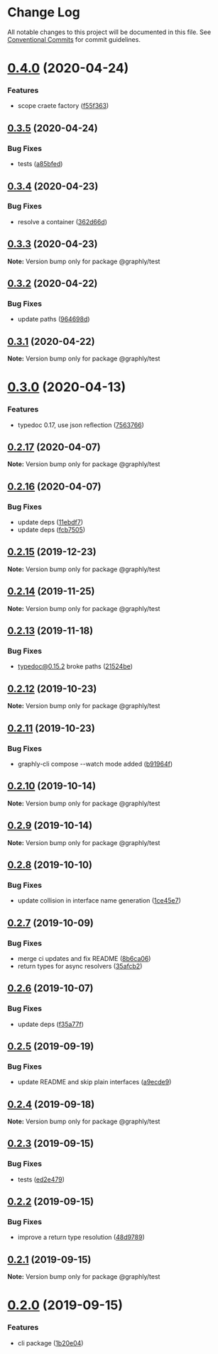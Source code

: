 # Change Log

All notable changes to this project will be documented in this file.
See [Conventional Commits](https://conventionalcommits.org) for commit guidelines.

# [0.4.0](https://github.com/graphly/graphly/compare/v0.3.5...v0.4.0) (2020-04-24)


### Features

* scope craete factory ([f55f363](https://github.com/graphly/graphly/commit/f55f363e08909bee53e2e92b0535b025169e27d3))





## [0.3.5](https://github.com/graphly/graphly/compare/v0.3.4...v0.3.5) (2020-04-24)


### Bug Fixes

* tests ([a85bfed](https://github.com/graphly/graphly/commit/a85bfed856b85d83d9d30f6750954ebdaab37fe8))





## [0.3.4](https://github.com/graphly/graphly/compare/v0.3.3...v0.3.4) (2020-04-23)


### Bug Fixes

* resolve a container ([362d66d](https://github.com/graphly/graphly/commit/362d66d0e24526545be7a2582b417c53eb324f45))





## [0.3.3](https://github.com/graphly/graphly/compare/v0.3.2...v0.3.3) (2020-04-23)

**Note:** Version bump only for package @graphly/test





## [0.3.2](https://github.com/graphly/graphly/compare/v0.3.1...v0.3.2) (2020-04-22)


### Bug Fixes

* update paths ([964698d](https://github.com/graphly/graphly/commit/964698dbb1fd3b6e822ed38fba9b58b783495350))





## [0.3.1](https://github.com/graphly/graphly/compare/v0.3.0...v0.3.1) (2020-04-22)

**Note:** Version bump only for package @graphly/test





# [0.3.0](https://github.com/graphly/graphly/compare/v0.2.17...v0.3.0) (2020-04-13)


### Features

* typedoc 0.17, use json reflection ([7563766](https://github.com/graphly/graphly/commit/756376610c9b573acbe7d581c9ae4efe8103a5a4))





## [0.2.17](https://github.com/graphly/graphly/compare/v0.2.16...v0.2.17) (2020-04-07)

**Note:** Version bump only for package @graphly/test





## [0.2.16](https://github.com/graphly/graphly/compare/v0.2.15...v0.2.16) (2020-04-07)


### Bug Fixes

* update deps ([11ebdf7](https://github.com/graphly/graphly/commit/11ebdf75403e5ee0fd449de1560d4b25f876a664))
* update deps ([fcb7505](https://github.com/graphly/graphly/commit/fcb7505420631e2fe2567cf6f415b122a4576038))





## [0.2.15](https://github.com/graphly/graphly/compare/v0.2.14...v0.2.15) (2019-12-23)

**Note:** Version bump only for package @graphly/test





## [0.2.14](https://github.com/graphly/graphly/compare/v0.2.13...v0.2.14) (2019-11-25)

**Note:** Version bump only for package @graphly/test





## [0.2.13](https://github.com/graphly/graphly/compare/v0.2.12...v0.2.13) (2019-11-18)


### Bug Fixes

* typedoc@0.15.2 broke paths ([21524be](https://github.com/graphly/graphly/commit/21524be09770c63e67f4fcd2a46c8436a11e48da))





## [0.2.12](https://github.com/graphly/graphly/compare/v0.2.11...v0.2.12) (2019-10-23)

**Note:** Version bump only for package @graphly/test





## [0.2.11](https://github.com/graphly/graphly/compare/v0.2.10...v0.2.11) (2019-10-23)


### Bug Fixes

* graphly-cli compose --watch mode added ([b91964f](https://github.com/graphly/graphly/commit/b91964fa9eccca6b25678e580b1340eb1865fcc7))





## [0.2.10](https://github.com/graphly/graphly/compare/v0.2.9...v0.2.10) (2019-10-14)

**Note:** Version bump only for package @graphly/test





## [0.2.9](https://github.com/graphly/graphly/compare/v0.2.8...v0.2.9) (2019-10-14)

**Note:** Version bump only for package @graphly/test





## [0.2.8](https://github.com/graphly/graphly/compare/v0.2.7...v0.2.8) (2019-10-10)


### Bug Fixes

* update collision in interface name generation ([1ce45e7](https://github.com/graphly/graphly/commit/1ce45e7d86e98bcf190a092f1e3f0f6756603a6b))





## [0.2.7](https://github.com/graphly/graphly/compare/v0.2.6...v0.2.7) (2019-10-09)


### Bug Fixes

* merge ci updates and fix README ([8b6ca06](https://github.com/graphly/graphly/commit/8b6ca06c0411cd41687a7356dc5e018cb0725d16))
* return types for async resolvers ([35afcb2](https://github.com/graphly/graphly/commit/35afcb255f00481f4bcf1c6b271f9c755a4ef713))





## [0.2.6](https://github.com/graphly/graphly/compare/v0.2.5...v0.2.6) (2019-10-07)


### Bug Fixes

* update deps ([f35a77f](https://github.com/graphly/graphly/commit/f35a77f))





## [0.2.5](https://github.com/graphly/graphly/compare/v0.2.4...v0.2.5) (2019-09-19)


### Bug Fixes

* update README and skip plain interfaces ([a9ecde9](https://github.com/graphly/graphly/commit/a9ecde9))





## [0.2.4](https://github.com/graphly/graphly/compare/v0.2.3...v0.2.4) (2019-09-18)

**Note:** Version bump only for package @graphly/test





## [0.2.3](https://github.com/graphly/graphly/compare/v0.2.2...v0.2.3) (2019-09-15)


### Bug Fixes

* tests ([ed2e479](https://github.com/graphly/graphly/commit/ed2e479))





## [0.2.2](https://github.com/graphly/graphly/compare/v0.2.1...v0.2.2) (2019-09-15)


### Bug Fixes

* improve a return type resolution ([48d9789](https://github.com/graphly/graphly/commit/48d9789))





## [0.2.1](https://github.com/graphly/graphly/compare/v0.2.0...v0.2.1) (2019-09-15)

**Note:** Version bump only for package @graphly/test





# [0.2.0](https://github.com/graphly/graphly/compare/v0.1.4...v0.2.0) (2019-09-15)


### Features

* cli package ([1b20e04](https://github.com/graphly/graphly/commit/1b20e04))
